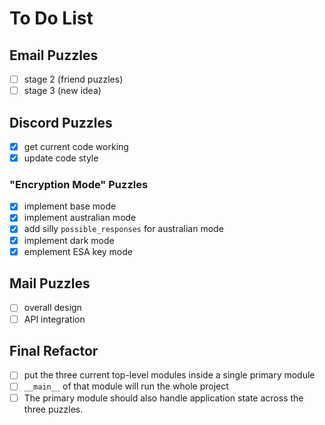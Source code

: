 # To Do List

## Email Puzzles

- [ ] stage 2 (friend puzzles)
- [ ] stage 3 (new idea)

## Discord Puzzles

- [x] get current code working
- [x] update code style

### "Encryption Mode" Puzzles

- [x] implement base mode
- [x] implement australian mode
- [x] add silly `possible_responses` for australian mode
- [x] implement dark mode
- [x] emplement ESA key mode

## Mail Puzzles

- [ ] overall design
- [ ] API integration

## Final Refactor

- [ ] put the three current top-level modules inside a single primary module
- [ ] `__main__` of that module will run the whole project
- [ ] The primary module should also handle application state across the three
      puzzles.
